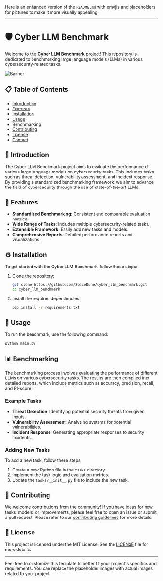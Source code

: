 Here is an enhanced version of the `README.md` with emojis and placeholders for pictures to make it more visually appealing:

---

# 🛡️ Cyber LLM Benchmark

Welcome to the **Cyber LLM Benchmark** project! This repository is dedicated to benchmarking large language models (LLMs) in various cybersecurity-related tasks.

![Banner](https://via.placeholder.com/800x200.png?text=Cyber+LLM+Benchmark+Banner)

## 📋 Table of Contents

- [Introduction](#introduction)
- [Features](#features)
- [Installation](#installation)
- [Usage](#usage)
- [Benchmarking](#benchmarking)
- [Contributing](#contributing)
- [License](#license)
- [Contact](#contact)

## 📝 Introduction

The Cyber LLM Benchmark project aims to evaluate the performance of various large language models on cybersecurity tasks. This includes tasks such as threat detection, vulnerability assessment, and incident response. By providing a standardized benchmarking framework, we aim to advance the field of cybersecurity through the use of state-of-the-art LLMs.

## 🌟 Features

- **Standardized Benchmarking**: Consistent and comparable evaluation metrics.
- **Wide Range of Tasks**: Includes multiple cybersecurity-related tasks.
- **Extensible Framework**: Easily add new tasks and models.
- **Comprehensive Reports**: Detailed performance reports and visualizations.

## ⚙️ Installation

To get started with the Cyber LLM Benchmark, follow these steps:

1. Clone the repository:
   ```bash
   git clone https://github.com/SpiceDune/cyber_llm_benchmark.git
   cd cyber_llm_benchmark
   ```

2. Install the required dependencies:
   ```bash
   pip install -r requirements.txt
   ```

## 🚀 Usage

To run the benchmark, use the following command:

```bash
python main.py
```

## 📊 Benchmarking

The benchmarking process involves evaluating the performance of different LLMs on various cybersecurity tasks. The results are then compiled into detailed reports, which include metrics such as accuracy, precision, recall, and F1-score.

### Example Tasks

- **Threat Detection**: Identifying potential security threats from given inputs.
- **Vulnerability Assessment**: Analyzing systems for potential vulnerabilities.
- **Incident Response**: Generating appropriate responses to security incidents.

### Adding New Tasks

To add a new task, follow these steps:

1. Create a new Python file in the `tasks` directory.
2. Implement the task logic and evaluation metrics.
3. Update the `tasks/__init__.py` file to include the new task.

## 🤝 Contributing

We welcome contributions from the community! If you have ideas for new tasks, models, or improvements, please feel free to open an issue or submit a pull request. Please refer to our [contributing guidelines](CONTRIBUTING.md) for more details.

## 📄 License

This project is licensed under the MIT License. See the [LICENSE](LICENSE) file for more details.


---

Feel free to customize this template to better fit your project's specifics and requirements. You can replace the placeholder images with actual images related to your project.